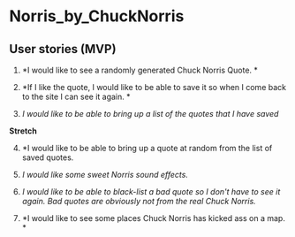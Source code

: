 # Norris_by_ChuckNorris

## User stories (MVP)

1. *I would like to see a randomly generated Chuck Norris Quote. *

2. *If I like the quote, I would like to be able to save it so when I come back to the site I can see it again. *

3. *I would like to be able to bring up a list of the quotes that I have saved*

**Stretch**

4. *I would like to be able to bring up a quote at random from the list of saved quotes. 

5. *I would like some sweet Norris sound effects.*

6. *I would like to be able to black-list a bad quote so I don't have to see it again. Bad quotes are obviously not from the real Chuck Norris.*

7. *I would like to see some places Chuck Norris has kicked ass on a map. *